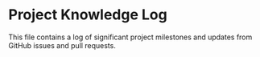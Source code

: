 # Project Knowledge Log

This file contains a log of significant project milestones and updates from GitHub issues and pull requests.
